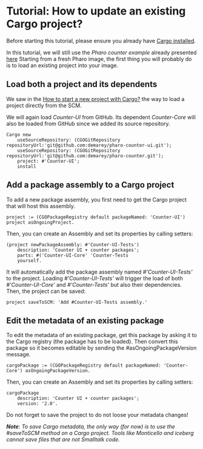 # Tutorial: How to update an existing Cargo project?

Before starting this tutorial, please ensure you already have [Cargo installed](https://github.com/demarey/cargo#install-cargo).

In this tutorial, we will still use the *Pharo counter example* already presented [here](https://github.com/demarey/cargo/blob/master/tutorial/start-a-new-project.md#counter)
Starting from a fresh Pharo image, the first thing you will probably do is to load an existing project into your image.

## Load both a project and its dependents
We saw in the [How to start a new project with Cargo?](https://github.com/demarey/cargo/blob/master/tutorial/start-a-new-project.md#load-both-a-project-and-its-dependents-from-scm) the way to load a project directly from the SCM.

We will again load *Counter-UI* from GitHub. Its dependent *Counter-Core* will also be loaded from GitHub since we added its source repository.
``` smalltalk
Cargo new 
	useSourceRepository: (CGOGitRepository repositoryUrl:'git@github.com:demarey/pharo-counter-ui.git');
	useSourceRepository: (CGOGitRepository repositoryUrl:'git@github.com:demarey/pharo-counter.git');
	project: #'Counter-UI';
	install
```

## Add a package assembly to a Cargo project
To add a new package assembly, you first need to get the Cargo project that will host this assembly.
``` smalltalk
project := (CGOPackageRegistry default packageNamed: 'Counter-UI') project asOngoingProject.
```

Then, you can create an Assembly and set its properties by calling setters:
``` smalltalk
(project newPackageAssembly: #'Counter-UI-Tests')
	description: 'Counter UI + counter packages';
	parts: #('Counter-UI-Core' 'Counter-Tests
	yourself.
```
It will automatically add the package assembly named *#'Counter-UI-Tests'* to the project. Loading *#'Counter-UI-Tests'* will trigger the load of both *#'Counter-UI-Core'* and *#'Counter-Tests'* but also their dependencies.
Then, the project can be saved:
``` smalltalk
project saveToSCM: 'Add #Counter-UI-Tests assembly.'
```

## Edit the metadata of an existing package
To edit the metadata of an existing package, get this package by asking it to the Cargo registry (the package has to be loaded). Then convert this package so it becomes editable by sending the #asOngoingPackageVersion message.
``` smalltalk
cargoPackage := (CGOPackageRegistry default packageNamed: 'Counter-Core') asOngoingPackageVersion.
```

Then, you can create an Assembly and set its properties by calling setters:
``` smalltalk
cargoPackage 
	description: 'Counter UI + counter packages';
	version: '2.0'.
```
Do not forget to save the project to do not loose your metadata changes!

*__Note__: To save Cargo metadata, the only way (for now) is to use the #saveToSCM method on a Cargo project. Tools like Monticello and iceberg cannot save files that are not Smalltalk code.*
